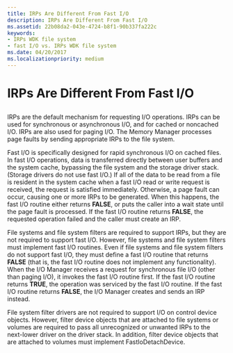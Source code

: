 ```yaml
---
title: IRPs Are Different From Fast I/O
description: IRPs Are Different From Fast I/O
ms.assetid: 22b08da2-043e-4724-b8f1-90b337fa222c
keywords:
- IRPs WDK file system
- fast I/O vs. IRPs WDK file system
ms.date: 04/20/2017
ms.localizationpriority: medium
---
```


# IRPs Are Different From Fast I/O


## <span id="ddk_irps_are_different_from_fast_io_if"></span><span id="DDK_IRPS_ARE_DIFFERENT_FROM_FAST_IO_IF"></span>


IRPs are the default mechanism for requesting I/O operations. IRPs can be used for synchronous or asynchronous I/O, and for cached or noncached I/O. IRPs are also used for paging I/O. The Memory Manager processes page faults by sending appropriate IRPs to the file system.

Fast I/O is specifically designed for rapid synchronous I/O on cached files. In fast I/O operations, data is transferred directly between user buffers and the system cache, bypassing the file system and the storage driver stack. (Storage drivers do not use fast I/O.) If all of the data to be read from a file is resident in the system cache when a fast I/O read or write request is received, the request is satisfied immediately. Otherwise, a page fault can occur, causing one or more IRPs to be generated. When this happens, the fast I/O routine either returns **FALSE**, or puts the caller into a wait state until the page fault is processed. If the fast I/O routine returns **FALSE**, the requested operation failed and the caller must create an IRP.

File systems and file system filters are required to support IRPs, but they are not required to support fast I/O. However, file systems and file system filters must implement fast I/O routines. Even if file systems and file system filters do not support fast I/O, they must define a fast I/O routine that returns **FALSE** (that is, the fast I/O routine does not implement any functionality). When the I/O Manager receives a request for synchronous file I/O (other than paging I/O), it invokes the fast I/O routine first. If the fast I/O routine returns **TRUE**, the operation was serviced by the fast I/O routine. If the fast I/O routine returns **FALSE**, the I/O Manager creates and sends an IRP instead.

File system filter drivers are not required to support I/O on control device objects. However, filter device objects that are attached to file systems or volumes are required to pass all unrecognized or unwanted IRPs to the next-lower driver on the driver stack. In addition, filter device objects that are attached to volumes must implement FastIoDetachDevice.

 

 




